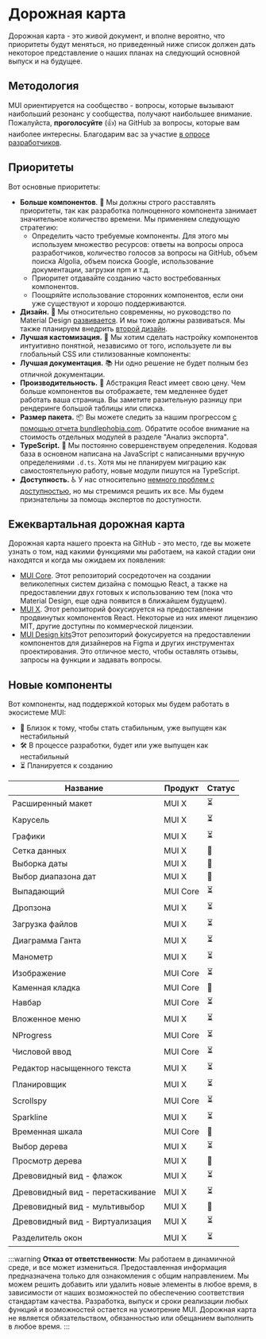 

# Дорожная карта <meta data-oversett="" data-original-text="Roadmap">

<p class="description">Дорожная карта - это живой документ, и вполне вероятно, что приоритеты будут меняться, но приведенный ниже список должен дать некоторое представление о наших планах на следующий основной выпуск и на будущее.</p>

## Методология <meta data-oversett="" data-original-text="Methodology">

MUI ориентируется на сообщество - вопросы, которые вызывают наибольший резонанс у сообщества, получают наибольшее внимание. Пожалуйста, **проголосуйте** (👍) на GitHub за вопросы, которые вам наиболее интересны. Благодарим вас за участие [в опросе разработчиков](/blog/2021-developer-survey-results/).

## Приоритеты <meta data-oversett="" data-original-text="Priorities">

Вот основные приоритеты:

-   **Больше компонентов**. 🧰 Мы должны строго расставлять приоритеты, так как разработка полноценного компонента занимает значительное количество времени. Мы применяем следующую стратегию:
    -   Определить часто требуемые компоненты. Для этого мы используем множество ресурсов: ответы на вопросы опроса разработчиков, количество голосов за вопросы на GitHub, объем поиска Algolia, объем поиска Google, использование документации, загрузки npm и т.д.
    -   Приоритет отдавайте созданию часто востребованных компонентов.
    -   Поощряйте использование сторонних компонентов, если они уже существуют и хорошо поддерживаются.
-   **Дизайн.** 🎀 Мы относительно современны, но руководство по Material Design [развивается](https://material.io/blog/). И мы тоже должны развиваться. Мы также планируем внедрить [второй дизайн](https://github.com/mui/material-ui/issues/22485).
-   **Лучшая кастомизация.** 💅 Мы хотим сделать настройку компонентов интуитивно понятной, независимо от того, используете ли вы глобальный CSS или стилизованные компоненты:
-   **Лучшая документация.** 📚 Ни одно решение не будет полным без отличной документации.
-   **Производительность.** 🚀 Абстракция React имеет свою цену. Чем больше компонентов вы отображаете, тем медленнее будет работать ваша страница. Вы заметите разительную разницу при рендеринге большой таблицы или списка.
-   **Размер пакета.** 📦 Вы можете следить за нашим прогрессом [с помощью отчета bundlephobia.com](https://bundlephobia.com/package/@mui/material). Обратите особое внимание на стоимость отдельных модулей в разделе "Анализ экспорта".
-   **TypeScript.** 📏 Мы постоянно совершенствуем определения. Кодовая база в основном написана на JavaScript с написанными вручную определениями `.d.ts`. Хотя мы не планируем миграцию как самостоятельную работу, новые модули пишутся на TypeScript.
-   **Доступность.** ♿️ У нас относительно [немного проблем с доступностью](https://darekkay.com/blog/accessible-ui-frameworks/), но мы стремимся решить их все. Мы будем признательны за помощь экспертов по доступности.

## Ежеквартальная дорожная карта <meta data-oversett="" data-original-text="Quarterly roadmap">

Дорожная карта нашего проекта на GitHub - это место, где вы можете узнать о том, над какими функциями мы работаем, на какой стадии они находятся и когда мы ожидаем их появления:

-   [MUI Core](https://github.com/mui/material-ui/projects/25). Этот репозиторий сосредоточен на создании великолепных систем дизайна с помощью React, а также на предоставлении двух готовых к использованию тем (пока что Material Design, еще одна появится в ближайшем будущем).
-   [MUI X](https://github.com/mui/mui-x/projects/1). Этот репозиторий фокусируется на предоставлении продвинутых компонентов React. Некоторые из них имеют лицензию MIT, другие доступны по коммерческой лицензии.
-   [MUI Design kits](https://github.com/mui/mui-design-kits/projects/1)Этот репозиторий фокусируется на предоставлении компонентов для дизайнеров на Figma и других инструментах проектирования. Это отличное место, чтобы оставлять отзывы, запросы на функции и задавать вопросы.

## Новые компоненты <meta data-oversett="" data-original-text="New components">

Вот компоненты, над поддержкой которых мы будем работать в экосистеме MUI:

-   🧪 Близок к тому, чтобы стать стабильным, уже выпущен как нестабильный
-   🛠 В процессе разработки, будет или уже выпущен как нестабильный
-   ⏳ Планируется к созданию

| Название | Продукт | Статус |
| --- | --- | --- |
| Расширенный макет | MUI X | ⏳   |
| Карусель | MUI X | ⏳   |
| Графики | MUI X | ⏳   |
| Сетка данных | MUI X | 🧪  |
| Выборка даты | MUI X | 🧪  |
| Выбор диапазона дат | MUI X | 🧪  |
| Выпадающий | MUI Core | ⏳   |
| Дропзона | MUI X | ⏳   |
| Загрузка файлов | MUI X | ⏳   |
| Диаграмма Ганта | MUI X | ⏳   |
| Манометр | MUI X | ⏳   |
| Изображение | MUI Core | ⏳   |
| Каменная кладка | MUI Core | 🧪  |
| Навбар | MUI Core | ⏳   |
| Вложенное меню | MUI X | ⏳   |
| NProgress | MUI Core | ⏳   |
| Числовой ввод | MUI Core | ⏳   |
| Редактор насыщенного текста | MUI X | ⏳   |
| Планировщик | MUI X | ⏳   |
| Scrollspy | MUI Core | ⏳   |
| Sparkline | MUI X | ⏳   |
| Временная шкала | MUI Core | 🧪  |
| Выбор дерева | MUI X | ⏳   |
| Просмотр дерева | MUI X | 🧪  |
| Древовидный вид - флажок | MUI X | ⏳   |
| Древовидный вид - перетаскивание | MUI X | ⏳   |
| Древовидный вид - мультивыбор | MUI X | 🧪  |
| Древовидный вид - Виртуализация | MUI X | ⏳   |
| Разделитель окон | MUI X | ⏳   |

:::warning
**Отказ от ответственности**: Мы работаем в динамичной среде, и все может измениться. Предоставленная информация предназначена только для ознакомления с общим направлением. Мы можем решить добавить или удалить новые элементы в любое время, в зависимости от наших возможностей по обеспечению соответствия стандартам качества. Разработка, выпуск и сроки реализации любых функций и возможностей остается на усмотрение MUI. Дорожная карта не является обязательством, обязанностью или обещанием выполнить в любое время.
:::
